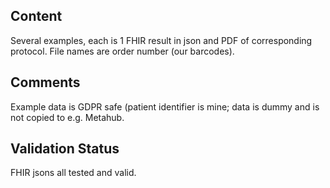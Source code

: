 ## Content

Several examples, each is 1 FHIR result in json and PDF of corresponding protocol.  File names are order number (our barcodes).

## Comments

Example data is GDPR safe (patient identifier is mine; data is dummy and is not copied to e.g. Metahub.


## Validation Status

FHIR jsons all tested and valid.
